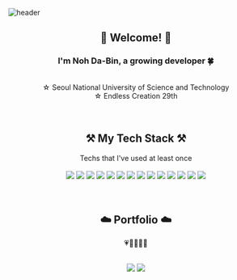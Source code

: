 ![header](https://capsule-render.vercel.app/api?type=slice&color=auto&height=300&section=header&text=Noh%20Da%20Bin&fontSize=90&fontColor=363636)
## <center>👋 Welcome! 👋</center>
### <center>I'm Noh Da-Bin, a growing developer 🍀</center>
</br>
<center>☆ Seoul National University of Science and Technology</center>
<center>☆ Endless Creation 29th</center>
</br></br>

## <center>⚒️ My Tech Stack ⚒️</center>
<center>Techs that I've used at least once</center>
</br>
<center>

<img src="https://img.shields.io/badge/C-A8B9CC?style=flat-square&logo=C&logoColor=white"/>
<img src="https://img.shields.io/badge/ C++-00599C?style=flat-square&logo=C%2B%2B&logoColor=white"/>
<img src="https://img.shields.io/badge/Java-007396?style=flat-square&logo=Java&logoColor=white"/>
<img src="https://img.shields.io/badge/Python-3776AB?style=flat-square&logo=Python&logoColor=white"/>
<img src="https://img.shields.io/badge/Kotlin-7F52FF?style=flat-square&logo=Kotlin&logoColor=white"/>
<img src="https://img.shields.io/badge/Android-3DDC84?style=flat-square&logo=Android&logoColor=white"/>
<img src="https://img.shields.io/badge/Linux-FCC624?style=flat-square&logo=Linux&logoColor=white"/>
<img src="https://img.shields.io/badge/Git-F05032?style=flat-square&logo=Git&logoColor=white"/>

<img src="https://img.shields.io/badge/HTML5-E34F26?style=flat-square&logo=HTML5&logoColor=white"/>
<img src="https://img.shields.io/badge/CSS3-1572B6?style=flat-square&logo=CSS3&logoColor=white"/>
<img src="https://img.shields.io/badge/JavaScript-F7DF1E?style=flat-square&logo=JavaScript&logoColor=white"/>
<img src="https://img.shields.io/badge/Photoshop-31A8FF?style=flat-square&logo=Adobe Photoshop&logoColor=white"/>
<img src="https://img.shields.io/badge/Illustrator-FF9A00?style=flat-square&logo=Adobe Illustrator&logoColor=white"/>
<img src="https://img.shields.io/badge/After Effects-9999FF?style=flat-square&logo=Adobe After Effects&logoColor=white"/>

</center>
</br></br>

## <center>☁️ Portfolio ☁️</center>
<center>💗💛💙💚💜</center>
</br>
<center>

[<img src="https://img.shields.io/badge/Tech Blog-20C997?style=flat-square&logo=Velog&logoColor=white"/>](https://nodb.github.io/)
[<img src="https://img.shields.io/badge/Instagram-E4405F?style=flat-square&logo=Instagram&logoColor=white"/>](https://www.instagram.com/dabinnoh/)

</center>
